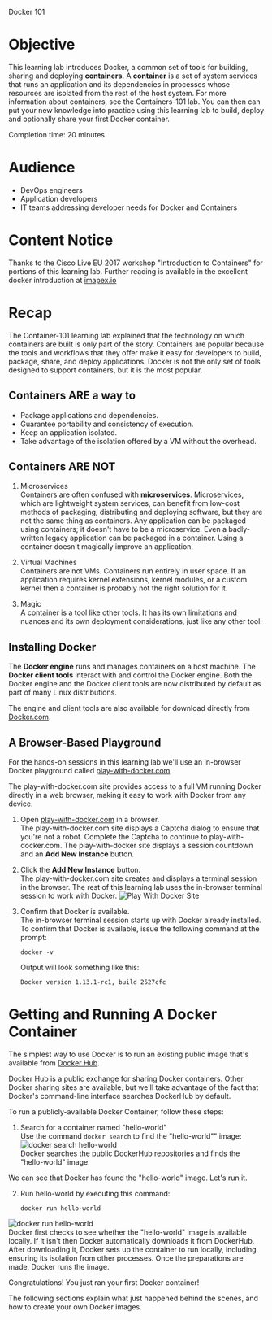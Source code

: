 Docker 101

# Objective

This learning lab introduces Docker, a common set of tools for
building, sharing and deploying __containers__. A __container__ is a
set of system services that runs an application and its dependencies
in processes whose resources are isolated from the rest of the host
system. For more information about containers, see the Containers-101
lab. You can then can put your new knowledge into practice using this
learning lab to build, deploy and optionally share your first Docker
container.

Completion time: 20 minutes

# Audience

* DevOps engineers
* Application developers
* IT teams addressing developer needs for Docker and Containers

# Content Notice

Thanks to the Cisco Live EU 2017 workshop "Introduction to Containers"
for portions of this learning lab. Further reading is available in the
excellent docker introduction at
[imapex.io](https://github.com/imapex-training/mod_adv_docker/blob/master/README.md)

# Recap

The Container-101 learning lab explained that the technology on which
containers are built is only part of the story. Containers are popular
because the tools and workflows that they offer make it easy for
developers to build, package, share, and deploy applications. Docker
is not the only set of tools designed to support containers, but it is
the most popular.

## Containers ARE a way to
* Package applications and dependencies.
* Guarantee portability and consistency of execution.
* Keep an application isolated.
* Take advantage of the isolation offered by a VM without the overhead.

## Containers ARE NOT

1. Microservices  
Containers are often confused with __microservices__. Microservices,
which are lightweight system services, can benefit from low-cost
methods of packaging, distributing and deploying software, but they
are not the same thing as containers. Any application can be packaged
using containers; it doesn't have to be a microservice. Even a
badly-written legacy application can be packaged in a container. Using
a container doesn't magically improve an application.

2. Virtual Machines  
Containers are not VMs. Containers run entirely in user space. If
an application requires kernel extensions, kernel modules, or a
custom kernel then a container is probably not the right solution
for it.

3. Magic  
A container is a tool like other tools. It has its own limitations
and nuances and its own deployment considerations, just like any
other tool.

## Installing Docker

The __Docker engine__ runs and manages containers on a host
machine. The __Docker client tools__ interact with and control the
Docker engine. Both the Docker engine and the Docker client tools are
now distributed by default as part of many Linux distributions.

The engine and client tools are also available for download directly
from [Docker.com](http://www.docker.com).

## A Browser-Based Playground

For the hands-on sessions in this learning lab we'll use an in-browser
Docker playground called
[play-with-docker.com](http://labs.play-with-docker.com/).

The play-with-docker.com site provides access to a full VM running
Docker directly in a web browser, making it easy to work with Docker
from any device.

1. Open [play-with-docker.com](http://labs.play-with-docker.com/) in a
   browser.  
   The play-with-docker.com site displays a Captcha dialog to ensure
   that you're not a robot. Complete the Captcha to continue to
   play-with-docker.com. The play-with-docker site displays a session
   countdown and an __Add New Instance__ button.

2. Click the __Add New Instance__ button.  
   The play-with-docker.com site creates and displays a terminal
   session in the browser. The rest of this learning lab uses the
   in-browser terminal session to work with Docker.  ![Play With
   Docker Site](/posts/files/docker101/assets/images/playwithdocker1.png)

3. Confirm that Docker is available.  
   The in-browser terminal session starts up with Docker already
   installed. To confirm that Docker is available, issue the following
   command at the prompt:  
   ```
   docker -v
   ```    
   Output will look something like this:  
   ```
   Docker version 1.13.1-rc1, build 2527cfc
   ```

# Getting and Running A Docker Container

The simplest way to use Docker is to run an existing public image
that's available from [Docker Hub](https://hub.docker.com/).

Docker Hub is a public exchange for sharing Docker containers. Other
Docker sharing sites are available, but we'll take advantage of the
fact that Docker's command-line interface searches DockerHub by
default.

To run a publicly-available Docker Container, follow these steps:

1. Search for a container named "hello-world"  
   Use the command `docker search` to find the "hello-world"" image:
![docker search
 hello-world](/posts/files/docker-101/assets/images/dockersearch.png)  
   Docker searches the public DockerHub repositories and finds the
   "hello-world" image.

We can see that Docker has found the "hello-world" image. Let's run it.

2. Run hello-world by executing this command:  
   ```
   docker run hello-world
   ```  
 ![docker run
   hello-world](/posts/files/docker-101/assets/images/dockerrun1.png)  
   Docker first checks to see whether the "hello-world" image is
   available locally. If it isn't then Docker automatically downloads
   it from DockerHub. After downloading it, Docker sets up the
   container to run locally, including ensuring its isolation from
   other processes. Once the preparations are made, Docker runs the
   image.

Congratulations! You just ran your first Docker container!

The following sections explain what just happened behind the scenes,
and how to create your own Docker images.

